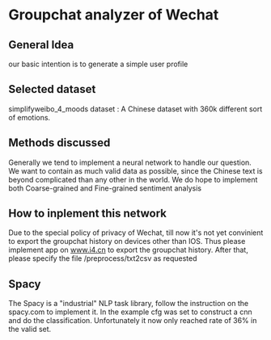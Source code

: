 # Groupchat analyzer of Wechat
## General Idea
our basic intention is to generate a simple user profile
## Selected dataset
simplifyweibo_4_moods dataset : A Chinese dataset with 360k different sort of emotions.
## Methods discussed
Generally we tend to implement a neural network to handle our question. We want to contain as much valid data as possible, since the Chinese text is beyond complicated than any other in the world.
We do hope to implement both Coarse-grained and Fine-grained sentiment analysis 
## How to inplement this network
Due to the special policy of privacy of Wechat, till now it's not yet convinient to export the groupchat history on devices other than IOS. Thus please  implement app on www.i4.cn to export the groupchat history.
After that, please specify the file /preprocess/txt2csv as requested
## Spacy 
The Spacy is a "industrial" NLP task library, follow the instruction on the spacy.com to implement it. In the example cfg was set to construct a cnn and do the classification. Unfortunately it now only reached rate of 36% in the valid set.
